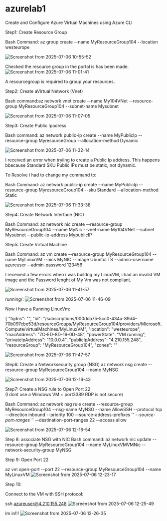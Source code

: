 # azurelab1
Create and Configure Azure Virtual Machines using Azure CLI

Step1: Create Resource Group

Bash Command: az group create --name MyResourceGroup104 --location westeurope

![Screenshot from 2025-07-06 10-55-52](https://github.com/user-attachments/assets/2f1efc1a-c463-4896-a30a-87b71809eef8)

Checked the resource group in the portal is has been made:
![Screenshot from 2025-07-06 11-01-41](https://github.com/user-attachments/assets/b29f1657-ebbf-4630-8223-755ca415282b)

A resourcegroup is required to group your resources.

Step2: Create  aVirtual Network (Vnet)

Bash command:az network vnet create --name My104VNet --resource-group MyResourceGroup104 --subnet-name Mysubnet

![Screenshot from 2025-07-06 11-07-05](https://github.com/user-attachments/assets/8cdbf434-c36d-4534-84bb-fd47dab14d93)


Step3: Create Public Ipadress

Bash command: az network public-ip create --name MyPublicIp --resource-group MyresourceGroup --allocation-method Dynamic 

![Screenshot from 2025-07-06 11-32-14](https://github.com/user-attachments/assets/4638764b-090d-4a35-afcf-6013ea5ca469)

I received an error when tryiing to create a Public Ip address. This happens bbecause Standard SKU Public IPs must be static, not dynamic.

To Resolve i had to change my command to:

Bash Command: az network public-ip create --name MyPublicIp --resource-group MyresourceGroup104 --sku Standard --allocation-method Static 

![Screenshot from 2025-07-06 11-33-38](https://github.com/user-attachments/assets/c84b0101-4255-4cd7-9dbb-7b503b94c70c)


Step4: Create Network Interface (NIC)

Bash Command:
az network nic create --resource-group MyResourceGroup104 --name MyNic --vnet-name My104VNet --subnet Mysubnet --public-ip-address MypublicIP

Step5: Create Virtual Machine

Bash Command: az vm create   --resource-group MyResourceGroup104   --name MyLinuxVM   --nics MyNIC   --image UbuntuLTS   --admin-username azureuser   --admin-password 123456

I received a few errors when i was buildng my LinuxVM, i had an invalid VM image and the Password lenght of My Vm was not compliant.

![Screenshot from 2025-07-06 11-41-57](https://github.com/user-attachments/assets/5c88ebd5-3f06-4ae7-b95d-4c0968520290)

running/:
![Screenshot from 2025-07-06 11-46-09](https://github.com/user-attachments/assets/0aa37e6a-6ddc-4ea4-b870-27a4bac08d1c)

Now i have a Running LinuxVm:

{
  "fqdns": "",
  "id": "/subscriptions/000dda75-5cc0-434a-89d4-70b097cbe53d/resourceGroups/MyResourceGroup104/providers/Microsoft.Compute/virtualMachines/MyLinuxVM",
  "location": "westeurope",
  "macAddress": "7C-ED-8D-16-0D-48",
  "powerState": "VM running",
  "privateIpAddress": "10.0.0.4",
  "publicIpAddress": "4.210.155.248",
  "resourceGroup": "MyResourceGroup104",
  "zones": ""




![Screenshot from 2025-07-06 11-47-57](https://github.com/user-attachments/assets/f728f228-57ad-4e67-9898-b75b7f18bb8a)

Step6: Create a Networksecurity group (NSG)
az network nsg create --resource-group MyResourceGroup104 --name MyNSG


![Screenshot from 2025-07-06 12-16-43](https://github.com/user-attachments/assets/53137968-7cd3-4ef5-bc24-b5039e649924)


Step7: Create a NSG rule to Open Port 22  
(I dont use a Windows VM + port3389 RDP is not secure)

Bash Command:
az network nsg rule create --resource-group MyResourceGroup104 --nsg-name MyNSG --name AllowSSH --protocol tcp --direction inbound --priority 100 --source-address-prefixes '*' --source-port-ranges '*' --destination-port-ranges 22 --access allow

![Screenshot from 2025-07-06 12-16-54](https://github.com/user-attachments/assets/a820a15c-e50f-417a-b5e6-46d2844ff240)



Step 8: associate NSG with NIC
Bash command:
az network nic update --resource-group MyResourceGroup104 --name MyLinuxVMVMNic --network-security-group MyNSG

Step 9: Open Port 22 

az vm open-port --port 22 --resource-group MyResourceGroup104 --name MyLinuxVM
![Screenshot from 2025-07-06 12-23-17](https://github.com/user-attachments/assets/839f53cd-35dd-407e-9833-049ec0bfa211)

Step 10: 

Connect to the VM with SSH protocol:

ssh azureuser@4.210.155.248
![Screenshot from 2025-07-06 12-25-49](https://github.com/user-attachments/assets/e8d5cf25-fc9e-4c3c-8349-ebde05702348)

Im in!!!
![Screenshot from 2025-07-06 12-26-35](https://github.com/user-attachments/assets/5fba24bb-2407-49f2-b62f-5fdc080d7e2c)

